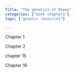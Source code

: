 ```yaml
---
Title: "The genetics of Sheep"
categories: ["book chapters"]
tags: ["genetic resources"]

---
```


Chapter 1

Chapter 2

chapter 15

Chapter 16

